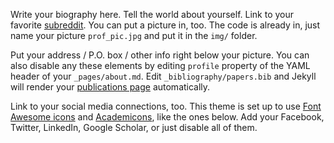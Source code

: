 Write your biography here. Tell the world about yourself. Link to your favorite
[subreddit](http://reddit.com). You can put a picture in, too. The code is
already in, just name your picture `prof_pic.jpg` and put it in the `img/`
folder.

Put your address / P.O. box / other info right below your picture. You can also
disable any these elements by editing `profile` property of the YAML header of
your `_pages/about.md`. Edit `_bibliography/papers.bib` and Jekyll will render
your [publications page](/al-folio/publications/) automatically.

Link to your social media connections, too. This theme is set up to use [Font
Awesome icons](https://fontawesome.com/) and
[Academicons](https://jpswalsh.github.io/academicons/), like the ones below.
Add your Facebook, Twitter, LinkedIn, Google Scholar, or just disable all of
them.
